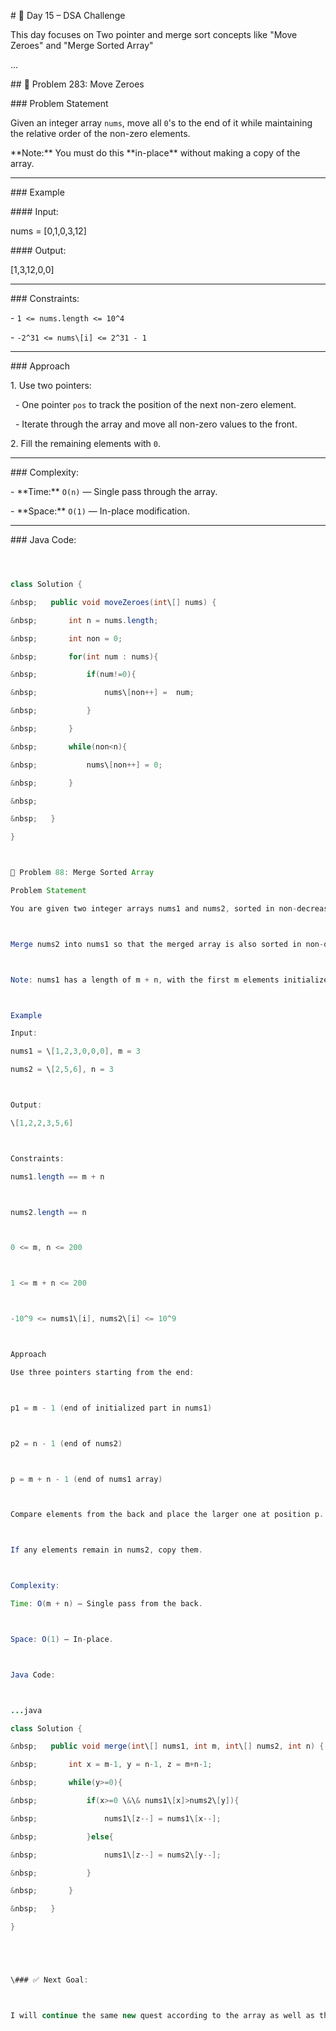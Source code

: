 \# 🚀 Day 15 – DSA Challenge



This day focuses on Two pointer and merge sort concepts like  "Move Zeroes" and "Merge Sorted Array"



...



\## 📌 Problem 283: Move Zeroes



\### Problem Statement

Given an integer array `nums`, move all `0`'s to the end of it while maintaining the relative order of the non-zero elements.



\*\*Note:\*\* You must do this \*\*in-place\*\* without making a copy of the array.



---



\### Example

\#### Input:

nums = \[0,1,0,3,12]



\#### Output:

\[1,3,12,0,0]

---



\### Constraints:

\- `1 <= nums.length <= 10^4`

\- `-2^31 <= nums\[i] <= 2^31 - 1`



---



\### Approach

1\. Use two pointers:

&nbsp;  - One pointer `pos` to track the position of the next non-zero element.

&nbsp;  - Iterate through the array and move all non-zero values to the front.

2\. Fill the remaining elements with `0`.



---



\### Complexity:

\- \*\*Time:\*\* `O(n)` — Single pass through the array.

\- \*\*Space:\*\* `O(1)` — In-place modification.



---



\### Java Code:

```java



class Solution {

&nbsp;   public void moveZeroes(int\[] nums) {

&nbsp;       int n = nums.length;

&nbsp;       int non = 0;

&nbsp;       for(int num : nums){

&nbsp;           if(num!=0){

&nbsp;               nums\[non++] =  num;

&nbsp;           }

&nbsp;       }

&nbsp;       while(non<n){

&nbsp;           nums\[non++] = 0;

&nbsp;       }

&nbsp;       

&nbsp;   }

}



📌 Problem 88: Merge Sorted Array

Problem Statement

You are given two integer arrays nums1 and nums2, sorted in non-decreasing order, and two integers m and n, representing the number of elements in nums1 and nums2 respectively.



Merge nums2 into nums1 so that the merged array is also sorted in non-decreasing order.



Note: nums1 has a length of m + n, with the first m elements initialized, and the last n elements set to 0 to accommodate nums2.



Example

Input:

nums1 = \[1,2,3,0,0,0], m = 3

nums2 = \[2,5,6], n = 3



Output:

\[1,2,2,3,5,6]



Constraints:

nums1.length == m + n



nums2.length == n



0 <= m, n <= 200



1 <= m + n <= 200



-10^9 <= nums1\[i], nums2\[i] <= 10^9



Approach

Use three pointers starting from the end:



p1 = m - 1 (end of initialized part in nums1)



p2 = n - 1 (end of nums2)



p = m + n - 1 (end of nums1 array)



Compare elements from the back and place the larger one at position p.



If any elements remain in nums2, copy them.



Complexity:

Time: O(m + n) — Single pass from the back.



Space: O(1) — In-place.



Java Code:



...java

class Solution {

&nbsp;   public void merge(int\[] nums1, int m, int\[] nums2, int n) {

&nbsp;       int x = m-1, y = n-1, z = m+n-1;

&nbsp;       while(y>=0){

&nbsp;           if(x>=0 \&\& nums1\[x]>nums2\[y]){

&nbsp;               nums1\[z--] = nums1\[x--];

&nbsp;           }else{

&nbsp;               nums1\[z--] = nums2\[y--];

&nbsp;           }

&nbsp;       }

&nbsp;   }

}





\### ✅ Next Goal:



I will continue the same new quest according to the array as well as the string



